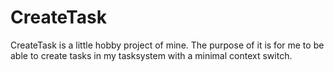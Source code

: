 CreateTask
=========

CreateTask is a little hobby project of mine. The purpose of it is for me to be able to create tasks in my tasksystem with a minimal context switch.

